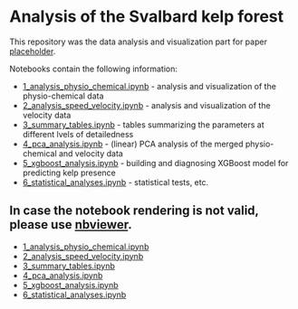 # Analysis of the Svalbard kelp forest

This repository was the data analysis and visualization part for paper [placeholder]().

Notebooks contain the following information:
 - [1_analysis_physio_chemical.ipynb](./1_analysis_physio_chemical.ipynb) - analysis and visualization of the physio-chemical data 
 - [2_analysis_speed_velocity.ipynb](./2_analysis_speed_velocity.ipynb) - analysis and visualization of the velocity data 
 - [3_summary_tables.ipynb](./3_summary_tables.ipynb) - tables summarizing the parameters at different lvels of detailedness
 - [4_pca_analysis.ipynb](./4_pca_analysis.ipynb) - (linear) PCA analysis of the merged physio-chemical and velocity data
 - [5_xgboost_analysis.ipynb](./5_xgboost_analysis.ipynb) - building and diagnosing XGBoost model for predicting kelp presence
 - [6_statistical_analyses.ipynb](./6_statistical_analyses.ipynb) - statistical tests, etc.

## In case the notebook rendering is not valid, please use [nbviewer](https://nbviewer.org/).

 - [1_analysis_physio_chemical.ipynb](https://nbviewer.org/github/WojciechArtichowicz/svalbard_kelp_analysis/blob/main/1_analysis_physio_chemical.ipynb) 
 - [2_analysis_speed_velocity.ipynb](https://nbviewer.org/github/WojciechArtichowicz/svalbard_kelp_analysis/blob/main/2_analysis_speed_velocity.ipynb)
 - [3_summary_tables.ipynb](https://nbviewer.org/github/WojciechArtichowicz/svalbard_kelp_analysis/blob/main/3_summary_tables.ipynb)
 - [4_pca_analysis.ipynb](https://nbviewer.org/github/WojciechArtichowicz/svalbard_kelp_analysis/blob/main/4_pca_analysis.ipynb)
 - [5_xgboost_analysis.ipynb](https://nbviewer.org/github/WojciechArtichowicz/svalbard_kelp_analysis/blob/main/5_xgboost_analysis.ipynb)
 - [6_statistical_analyses.ipynb](https://nbviewer.org/github/WojciechArtichowicz/svalbard_kelp_analysis/blob/main/6_statistical_analyses.ipynb)